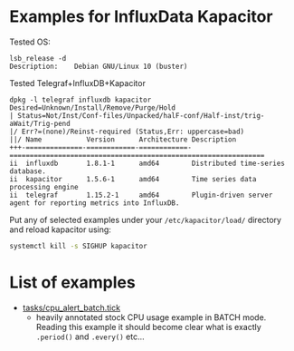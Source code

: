 # Examples for InfluxData Kapacitor

Tested OS:
```
lsb_release -d
Description:    Debian GNU/Linux 10 (buster)
```

Tested Telegraf+InfluxDB+Kapacitor
```
dpkg -l telegraf influxdb kapacitor
Desired=Unknown/Install/Remove/Purge/Hold
| Status=Not/Inst/Conf-files/Unpacked/halF-conf/Half-inst/trig-aWait/Trig-pend
|/ Err?=(none)/Reinst-required (Status,Err: uppercase=bad)
||/ Name           Version      Architecture Description
+++-==============-============-============-===============================================================
ii  influxdb       1.8.1-1      amd64        Distributed time-series database.
ii  kapacitor      1.5.6-1      amd64        Time series data processing engine
ii  telegraf       1.15.2-1     amd64        Plugin-driven server agent for reporting metrics into InfluxDB.
```

Put any of selected examples under your `/etc/kapacitor/load/` directory and reload
kapacitor using:
```bash
systemctl kill -s SIGHUP kapacitor
```


# List of examples

- [tasks/cpu_alert_batch.tick](../../blob/master/tasks/cpu_alert_batch.tick)
  - heavily annotated stock CPU usage example in BATCH mode. Reading this example it should
    become clear what is exactly `.period()` and `.every()` etc...


